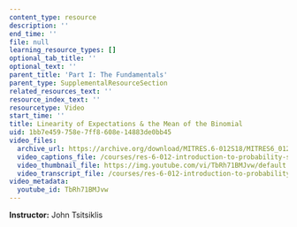 ```yaml
---
content_type: resource
description: ''
end_time: ''
file: null
learning_resource_types: []
optional_tab_title: ''
optional_text: ''
parent_title: 'Part I: The Fundamentals'
parent_type: SupplementalResourceSection
related_resources_text: ''
resource_index_text: ''
resourcetype: Video
start_time: ''
title: Linearity of Expectations & the Mean of the Binomial
uid: 1bb7e459-758e-7ff8-608e-14883de0bb45
video_files:
  archive_url: https://archive.org/download/MITRES.6-012S18/MITRES6_012S18_L06-08_300k.mp4
  video_captions_file: /courses/res-6-012-introduction-to-probability-spring-2018/0668db27fec659e3960117060456d742_TbRh71BMJvw.vtt
  video_thumbnail_file: https://img.youtube.com/vi/TbRh71BMJvw/default.jpg
  video_transcript_file: /courses/res-6-012-introduction-to-probability-spring-2018/f395f07c1c1ecd24f01e6bcc0f8b4114_TbRh71BMJvw.pdf
video_metadata:
  youtube_id: TbRh71BMJvw
---
```


**Instructor:** John Tsitsiklis